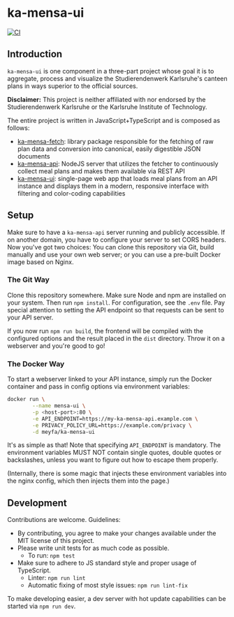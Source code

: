 # ka-mensa-ui

[![CI](https://github.com/meyfa/ka-mensa-ui/actions/workflows/main.yml/badge.svg)](https://github.com/meyfa/ka-mensa-ui/actions/workflows/main.yml)


## Introduction

`ka-mensa-ui` is one component in a three-part project whose goal it is to
aggregate, process and visualize the Studierendenwerk Karlsruhe's canteen plans
in ways superior to the official sources.

**Disclaimer:** This project is neither affiliated with nor endorsed by the
Studierendenwerk Karlsruhe or the Karlsruhe Institute of Technology.

The entire project is written in JavaScript+TypeScript and is composed as follows:

- [ka-mensa-fetch](https://github.com/meyfa/ka-mensa-fetch): library package
    responsible for the fetching of raw plan data and conversion into canonical,
    easily digestible JSON documents
- [ka-mensa-api](https://github.com/meyfa/ka-mensa-api): NodeJS server that
    utilizes the fetcher to continuously collect meal plans and makes them
    available via REST API
- [ka-mensa-ui](https://github.com/meyfa/ka-mensa-ui): single-page web app
    that loads meal plans from an API instance and displays them in a modern,
    responsive interface with filtering and color-coding capabilities


## Setup

Make sure to have a `ka-mensa-api` server running and publicly accessible.
If on another domain, you have to configure your server to set CORS headers.
Now you've got two choices: You can clone this repository via Git, build
manually and use your own web server; or you can use a pre-built Docker image
based on Nginx.

### The Git Way

Clone this repository somewhere. Make sure Node and npm are installed on your
system. Then run `npm install`. For configuration, see the `.env` file.
Pay special attention to setting the API endpoint so that requests can be sent
to your API server.

If you now run `npm run build`, the frontend will be compiled with the
configured options and the result placed in the `dist` directory. Throw it on a
webserver and you're good to go!

### The Docker Way

To start a webserver linked to your API instance, simply run the Docker
container and pass in config options via environment variables:

```sh
docker run \
        --name mensa-ui \
        -p <host-port>:80 \
        -e API_ENDPOINT=https://my-ka-mensa-api.example.com \
        -e PRIVACY_POLICY_URL=https://example.com/privacy \
        -d meyfa/ka-mensa-ui
```

It's as simple as that! Note that specifying `API_ENDPOINT` is mandatory. The
environment variables MUST NOT contain single quotes, double quotes or
backslashes, unless you want to figure out how to escape them properly.

(Internally, there is some magic that injects these environment variables into
the nginx config, which then injects them into the page.)


## Development

Contributions are welcome. Guidelines:

- By contributing, you agree to make your changes available under the MIT
    license of this project.
- Please write unit tests for as much code as possible.
    * To run: `npm test`
- Make sure to adhere to JS standard style and proper usage of TypeScript.
    * Linter: `npm run lint`
    * Automatic fixing of most style issues: `npm run lint-fix`

To make developing easier, a dev server with hot update capabilities can be
started via `npm run dev`.
